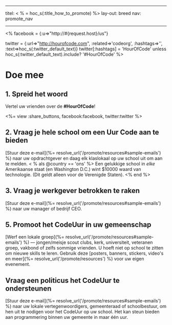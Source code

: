 * * *

titel: < % = hoc_s(:title_how_to_promote) %> lay-out: breed nav: promote_nav

* * *

<% facebook = {:u=>"http://#{request.host}/us"}

twitter = {:url=>"http://hourofcode.com", :related=>'codeorg', :hashtags=>'', :text=>hoc_s(:twitter_default_text)} twitter[:hashtags] = 'HourOfCode' unless hoc_s(:twitter_default_text).include? '#HourOfCode' %>

# Doe mee

## 1. Spreid het woord

Vertel uw vrienden over de **#HourOfCode**!

<%= view :share_buttons, facebook:facebook, twitter:twitter %>

## 2. Vraag je hele school om een Uur Code aan te bieden

[Stuur deze e-mail](%= resolve_url('/promote/resources#sample-emails') %) naar uw opdrachtgever en daag elk klaslokaal op uw school uit om aan te melden. < % als @country == 'ons' %> Een gelukkige school in *elke* Amerikaanse staat (en Washington D.C.) wint $10000 waard van technologie. (Dit geldt alleen voor de Verenigde Staten). <% end %>

## 3. Vraag je werkgever betrokken te raken

[Stuur deze e-mail](%= resolve_url('/promote/resources#sample-emails') %) naar uw manager of bedrijf CEO.

## 5. Promoot het CodeUur in uw gemeenschap

[Werf een lokale groep](%= resolve_url('/promote/resources#sample-emails') %) — jongen/meisje scout clubs, kerk, universiteit, veteranen groep, vakbond of zelfs sommige vrienden. U hoeft niet op school te zitten om nieuwe skills te leren. Gebruik deze [posters, banners, stickers, video's en meer](%= resolve_url('/promote/resources') %) voor uw eigen evenement.

## Vraag een politicus het CodeUur te ondersteunen

[Stuur deze e-mail](%= resolve_url('/promote/resources#sample-emails') %) naar uw lokale vertegenwoordigers, gemeenteraad of schoolbestuur, om hen uit te nodigen voor het CodeUur op uw school. Het kan steun bieden aan programmering binnen uw gemeente in maar één uur.